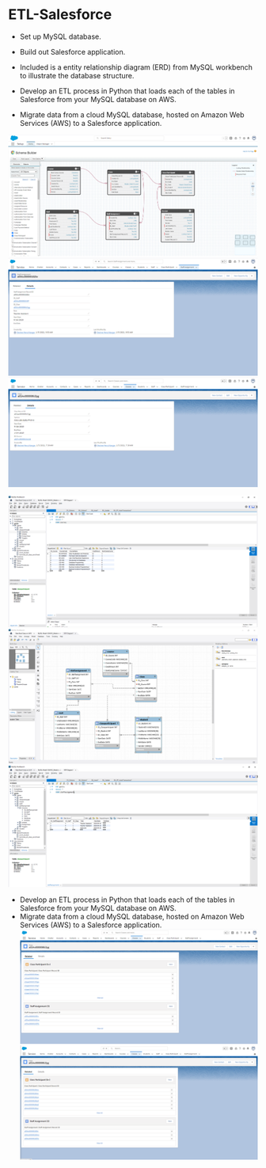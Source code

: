 # ETL-Salesforce

-  Set up MySQL database.  

-  Build out Salesforce application.  
-  Included is a entity relationship diagram (ERD) from MySQL workbench to illustrate the database structure.  
-  Develop an ETL process in Python that loads each of the tables in Salesforce from your MySQL database on AWS.  
-  Migrate data from a cloud MySQL database, hosted on Amazon Web Services (AWS) to a Salesforce application.    
 
![SFSchema](images/SF_Schema.png)
![ClassDetail](images/StaffAssign.png)
![ClassDetail](images/ClassDetail.png)
 
![MySQLCourseTable](images/MySQLCourseTable.png)
![MySQLModel](images/MySQLModel.png)
![MySQLStaffAssignTable](images/MySQLStaffAssignTable.png) 

-  Develop an ETL process in Python that loads each of the tables in Salesforce from your MySQL database on AWS.  
-  Migrate data from a cloud MySQL database, hosted on Amazon Web Services (AWS) to a Salesforce application. 
![ClassParticTable](images/ClassParticTable.png)
![ClassStaffRelation](images/ClassStaffRelation.png)

